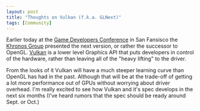 ```yaml
---
layout: post
title: "Thoughts on Vulkan (f.k.a. GLNext)"
tags: [Community]
---
```


Earlier today at the [Game Developers Conference](http://gdconf.com) in San
Fansisco the [Khronos Group](http://khronos.org) presented the next version,
or rather the successor to OpenGL. [Vulkan](http://khronos.org/vulkan) is a
lower level Graphics API that puts developers in control of the hardware,
rather than leaving all of the "heavy lifting" to the driver.

From the looks of it Vulkan will have a much steeper learning curve
than OpenGL has had in the past. Although that will be at the trade-off
of getting a lot more performance out of GPUs without worrying about driver
overhead. I'm really excited to see how Vulkan and it's spec develops in the
next six months (I've heard rumors that the spec should be ready around Sept.
or Oct.)
